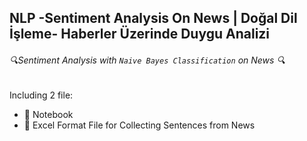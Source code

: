 ## NLP -Sentiment Analysis On News | Doğal Dil İşleme- Haberler Üzerinde Duygu Analizi 

###### 🔍*Sentiment Analysis with `Naive Bayes Classification` on News* 🔍
Including 2 file:
- 📁 Notebook
- 📁 Excel Format File for Collecting Sentences from News
